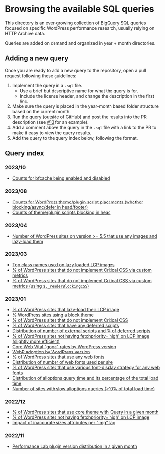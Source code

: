 # Browsing the available SQL queries

This directory is an ever-growing collection of BigQuery SQL queries focused on specific WordPress performance research, usually relying on HTTP Archive data.

Queries are added on demand and organized in year + month directories.

## Adding a new query

Once you are ready to add a new query to the repository, open a pull request following these guidelines:

1. Implement the query in a `.sql` file.
    * Use a brief but descriptive name for what the query is for.
    * Include the license header, and change the description in the first line.
2. Make sure the query is placed in the year-month based folder structure based on the current month.
3. Run the query (outside of GitHub) and post the results into the PR description (see [#13](https://github.com/GoogleChromeLabs/wpp-research/pull/13) for an example).
4. Add a comment above the query in the `.sql` file with a link to the PR to make it easy to view the query results.
5. Add the query to the query index below, following the format.

## Query index

### 2023/10

* [Counts for bfcache being enabled and disabled](./2023/10/bfcache-score-counts.sql)

### 2023/08

* [Counts for WordPress theme/plugin script placements (whether blocking/async/defer in head/footer)](./2023/08/theme-plugin-script-placements.sql)
* [Counts of theme/plugin scripts blocking in head](./2023/08/blocking-in-head-scripts-from-themes-and-plugins.sql)

### 2023/04

* [Number of WordPress sites on version >= 5.5 that use any images and lazy-load them](./2023/04/image-lazy-loading-usage.sql)

### 2023/03

* [Top class names used on lazy loaded LCP images](./2023/03/top-lazy-lcp-class-names.sql)
* [% of WordPress sites that do not implement Critical CSS via custom metrics](./2023/03/critical-css-opportunity-custom-metrics.sql)
* [% of WordPress sites that do not implement Critical CSS via custom metrics (using `$._renderBlockingCSS`)](./2023/03/critical-css-opportunity-custom-metrics-alternative.sql)

### 2023/01

* [% of WordPress sites that lazy-load their LCP image](./2023/01/lazyloaded-lcp-opportunity.sql)
* [% WordPress sites using a block theme](./2023/01/block-theme-usage.sql)
* [% of WordPress sites that do not implement Critical CSS](./2023/01/critical-css-opportunity.sql)
* [% of WordPress sites that have any deferred scripts](./2023/01/sites-with-deferred-scripts.sql)
* [Distribution of number of external scripts and % of deferred scripts](./2023/01/external-deferred-scripts-distribution.sql)
* [% of WordPress sites not having fetchpriority='high' on LCP image (slightly more efficient)](./2023/01/lcp-image-without-fetchpriority-high-opportunity-more-efficient.sql)
* [Core Web Vital "good" rates by WordPress version](./2023/01/cwvs-by-wordpress-version.sql)
* [WebP adoption by WordPress version](./2023/01/webp-adoption-by-wordpress-version.sql)
* [% of WordPress sites that use any web fonts](./2023/01/web-fonts-usage.sql)
* [Distribution of number of web fonts used per site](./2023/01/web-fonts-count-distribution.sql)
* [% of WordPress sites that use various font-display strategy for any web fonts](./2023/01/font-display-strategy-usage.sql)
* [Distribution of alloptions query time and its percentage of the total load time](./2023/01/alloptions-query-time-distribution.sql)
* [Number of sites with slow alloptions queries (>10% of total load time)](./2023/01/sites-with-slow-alloptions-queries.sql)

### 2022/12

* [% of WordPress sites that use core theme with jQuery in a given month](./2022/12/usage-of-core-themes-with-jquery.sql)
* [% of WordPress sites not having fetchpriority='high' on LCP image](./2022/12/lcp-image-without-fetchpriority-high-opportunity.sql)
* [Impact of inaccurate sizes attributes per "img" tag](./2022/12/inaccurate-sizes-attribute-impact.sql)

### 2022/11

* [Performance Lab plugin version distribution in a given month](./2022/11/performance-lab-version-distribution.sql)
